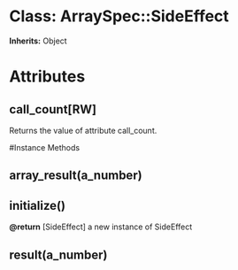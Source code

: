 # Class: ArraySpec::SideEffect
**Inherits:** Object
    



# Attributes
## call_count[RW] [](#attribute-i-call_count)
Returns the value of attribute call_count.


#Instance Methods
## array_result(a_number) [](#method-i-array_result)

## initialize() [](#method-i-initialize)

**@return** [SideEffect] a new instance of SideEffect

## result(a_number) [](#method-i-result)

